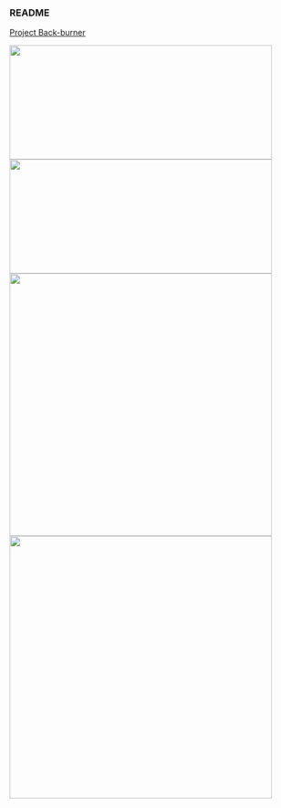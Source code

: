 ### README

[Project Back-burner](https://jarnachao09.notion.site/jarnachao09/Project-Back-burner-665f27ae5ce644379da7a0da0e4a30a5)

<a href="https://github.com/anuraghazra/github-readme-stats">
  <img height=200 width=460 align="center" src="https://github-readme-stats.vercel.app/api?username=jarnachao09&theme=radical&rank_icon=github" />
</a>
<a href="https://github.com/anuraghazra/convoychat">
  <img height=200 width=460 align="center" src="https://github-readme-stats.vercel.app/api/top-langs/?username=jarnachao09&hide=html,cmake,Jupyter%20Notebook,Tex&theme=radical&layout=compact" />
</a>

<!--
<a href="https://github.com/JarnaChao09/Koffect">
  <img width=460 align="center" src="https://github-readme-stats.vercel.app/api/pin/?username=jarnachao09&theme=radical&repo=Koffect" />
</a>
<br/>
-->
<a href="https://github.com/JarnaChao09/Kotrix">
  <img width=460 align="center" src="https://github-readme-stats.vercel.app/api/pin/?username=jarnachao09&theme=radical&card_width=320&repo=Kotrix" />
</a>
<a href="https://github.com/JarnaChao09/Regex.kt">
  <img width=460 align="center" src="https://github-readme-stats.vercel.app/api/pin/?username=jarnachao09&theme=radical&card_width=320&repo=Regex.kt" />
</a>
